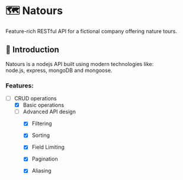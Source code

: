 # 🗺 Natours
Feature-rich RESTful API for a fictional company offering nature tours.

## 🚀 Introduction
Natours is a nodejs API built using modern technologies like:   
node.js, express, mongoDB and mongoose.
### Features:
- [ ] CRUD operations
  - [x] Basic operations 
  - [ ] Advanced API design
    - [x] Filtering
    - [x] Sorting
    - [x] Field Limiting
    - [x] Pagination
    - [x] Aliasing 

